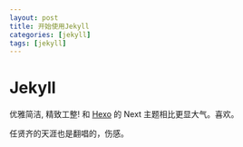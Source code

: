 ```yaml
---
layout: post
title: 开始使用Jekyll
categories: [jekyll]
tags: [jekyll]
---
```


# Jekyll

优雅简洁, 精致工整!  和 [Hexo](http://chenyf.gitcafe.io/) 的 Next 主题相比更显大气。喜欢。



任贤齐的天涯也是翻唱的，伤感。